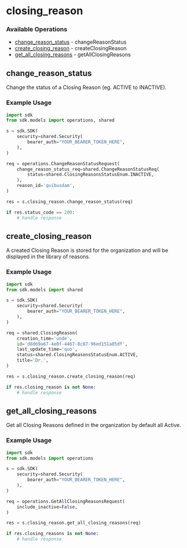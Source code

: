 # closing_reason

### Available Operations

* [change_reason_status](#change_reason_status) - changeReasonStatus
* [create_closing_reason](#create_closing_reason) - createClosingReason
* [get_all_closing_reasons](#get_all_closing_reasons) - getAllClosingReasons

## change_reason_status

Change the status of a Closing Reason (eg. ACTIVE to INACTIVE).

### Example Usage

```python
import sdk
from sdk.models import operations, shared

s = sdk.SDK(
    security=shared.Security(
        bearer_auth="YOUR_BEARER_TOKEN_HERE",
    ),
)

req = operations.ChangeReasonStatusRequest(
    change_reason_status_req=shared.ChangeReasonStatusReq(
        status=shared.ClosingReasonsStatusEnum.INACTIVE,
    ),
    reason_id='quibusdam',
)

res = s.closing_reason.change_reason_status(req)

if res.status_code == 200:
    # handle response
```

## create_closing_reason

A created Closing Reason is stored for the organization and will be displayed in the library of reasons.

### Example Usage

```python
import sdk
from sdk.models import shared

s = sdk.SDK(
    security=shared.Security(
        bearer_auth="YOUR_BEARER_TOKEN_HERE",
    ),
)

req = shared.ClosingReason(
    creation_time='unde',
    id='d8d69a67-4e0f-4467-8c87-96ed151a05df',
    last_update_time='quo',
    status=shared.ClosingReasonsStatusEnum.ACTIVE,
    title='Dr.',
)

res = s.closing_reason.create_closing_reason(req)

if res.closing_reason is not None:
    # handle response
```

## get_all_closing_reasons

Get all Closing Reasons defined in the organization by default all Active.

### Example Usage

```python
import sdk
from sdk.models import operations

s = sdk.SDK(
    security=shared.Security(
        bearer_auth="YOUR_BEARER_TOKEN_HERE",
    ),
)

req = operations.GetAllClosingReasonsRequest(
    include_inactive=False,
)

res = s.closing_reason.get_all_closing_reasons(req)

if res.closing_reasons is not None:
    # handle response
```
